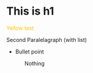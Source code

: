 <head>
<h1>
This is h1
</h1>
</head>

<body>
<p style="color:#FFC300";>Yellow text</p>
<p>
Second Paralelagraph (with list)
<ul>
<li>Bullet point</li>
<ol>Nothing</ol'>


</p>
</body>
